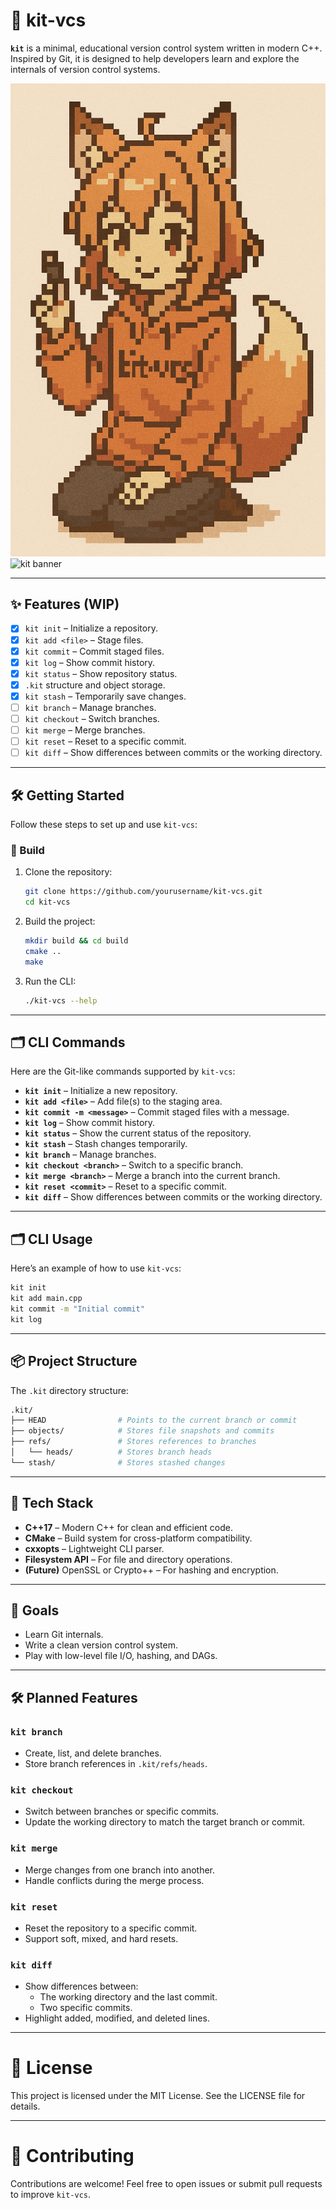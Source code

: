 # 🦊 kit-vcs

**`kit`** is a minimal, educational version control system written in modern C++. Inspired by Git, it is designed to help developers learn and explore the internals of version control systems.

![kit-vcs logo](assets/logo_pixel.png)
![kit banner](https://img.shields.io/badge/version-0.1.0-blue?style=flat-square)

---

## ✨ Features (WIP)

- [x] `kit init` – Initialize a repository.
- [x] `kit add <file>` – Stage files.
- [x] `kit commit` – Commit staged files.
- [x] `kit log` – Show commit history.
- [x] `kit status` – Show repository status.
- [x] `.kit` structure and object storage.
- [x] `kit stash` – Temporarily save changes.
- [ ] `kit branch` – Manage branches.
- [ ] `kit checkout` – Switch branches.
- [ ] `kit merge` – Merge branches.
- [ ] `kit reset` – Reset to a specific commit.
- [ ] `kit diff` – Show differences between commits or the working directory.

---

## 🛠 Getting Started

Follow these steps to set up and use `kit-vcs`:

### 🔧 Build

1. Clone the repository:
   ```bash
   git clone https://github.com/yourusername/kit-vcs.git
   cd kit-vcs
   ```

2. Build the project:
   ```bash
   mkdir build && cd build
   cmake ..
   make
   ```

3. Run the CLI:
   ```bash
   ./kit-vcs --help
   ```

---

## 🗂 CLI Commands

Here are the Git-like commands supported by `kit-vcs`:

- **`kit init`** – Initialize a new repository.
- **`kit add <file>`** – Add file(s) to the staging area.
- **`kit commit -m <message>`** – Commit staged files with a message.
- **`kit log`** – Show commit history.
- **`kit status`** – Show the current status of the repository.
- **`kit stash`** – Stash changes temporarily.
- **`kit branch`** – Manage branches.
- **`kit checkout <branch>`** – Switch to a specific branch.
- **`kit merge <branch>`** – Merge a branch into the current branch.
- **`kit reset <commit>`** – Reset to a specific commit.
- **`kit diff`** – Show differences between commits or the working directory.

---

## 🗂 CLI Usage

Here’s an example of how to use `kit-vcs`:

```bash
kit init
kit add main.cpp
kit commit -m "Initial commit"
kit log
```

---

## 📦 Project Structure

The `.kit` directory structure:

```bash
.kit/
├── HEAD                # Points to the current branch or commit
├── objects/            # Stores file snapshots and commits
├── refs/               # Stores references to branches
│   └── heads/          # Stores branch heads
└── stash/              # Stores stashed changes
```

---

## 🧪 Tech Stack

- **C++17** – Modern C++ for clean and efficient code.
- **CMake** – Build system for cross-platform compatibility.
- **cxxopts** – Lightweight CLI parser.
- **Filesystem API** – For file and directory operations.
- **(Future)** OpenSSL or Crypto++ – For hashing and encryption.


---

## 👀 Goals

- Learn Git internals.
- Write a clean version control system.
- Play with low-level file I/O, hashing, and DAGs.

---

## 🛠 Planned Features

### `kit branch`
- Create, list, and delete branches.
- Store branch references in `.kit/refs/heads`.

### `kit checkout`
- Switch between branches or specific commits.
- Update the working directory to match the target branch or commit.

### `kit merge`
- Merge changes from one branch into another.
- Handle conflicts during the merge process.

### `kit reset`
- Reset the repository to a specific commit.
- Support soft, mixed, and hard resets.

### `kit diff`
- Show differences between:
  - The working directory and the last commit.
  - Two specific commits.
- Highlight added, modified, and deleted lines.

---

# 📜 License

This project is licensed under the MIT License. See the LICENSE file for details.


---

# 🙌 Contributing

Contributions are welcome! Feel free to open issues or submit pull requests to improve `kit-vcs`.
